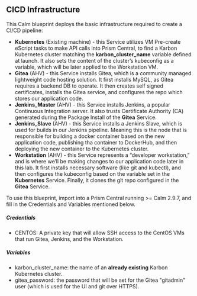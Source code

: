 ## CICD Infrastructure
This Calm blueprint deploys the basic infrastructure required to create a CI/CD pipeline:
* **Kubernetes** (Existing machine) - this Service utilizes VM Pre-create eScript tasks to make API calls into Prism Central, to find a Karbon Kubernetes cluster matching the **karbon_cluster_name** variable defined at launch. It also sets the content of the cluster’s kubeconfig as a variable, which will be later applied to the Workstation VM.
* **Gitea** (AHV) - this Service installs Gitea, which is a community managed lightweight code hosting solution. It first installs MySQL, as Gitea requires a backend DB to operate. It then creates self signed certificates, installs the Gitea service, and configures the repo which stores our application code.
* **Jenkins_Master** (AHV) - this Service installs Jenkins, a popular Continuous Integration server. It also trusts Certificate Authority (CA) generated during the Package Install of the **Gitea** Service.
* **Jenkins_Slave** (AHV) - this Service installs a Jenkins Slave, which is used for builds in our Jenkins pipeline. Meaning this is the node that is responsible for building a docker container based on the new application code, publishing tha container to DockerHub, and then deploying the new container to the Kubernetes cluster.
* **Workstation** (AHV) - this Service represents a “developer workstation,” and is where we’ll be making changes to our application code later in this lab. It first installs necessary software (like git and kubectl), and then configures the kubeconfig based on the variable set in the **Kubernetes** Service. Finally, it clones the git repo configured in the **Gitea** Service.

To use this blueprint, import into a Prism Central running >= Calm 2.9.7, and fill in the Credentials and Variables mentioned below.

##### Credentials
* CENTOS: A private key that will allow SSH access to the CentOS VMs that run Gitea, Jenkins, and the Workstation.

##### Variables
* karbon_cluster_name: the name of an **already existing** Karbon Kubernetes cluster.
* gitea_password: the password that will be set for the Gitea "gitadmin" user (which is used for the UI and git over HTTPS).
